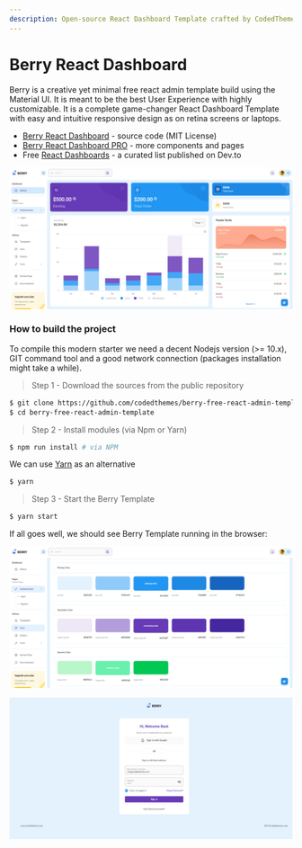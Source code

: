 ```yaml
---
description: Open-source React Dashboard Template crafted by CodedThemes.
---
```


# Berry React Dashboard

Berry is a creative yet minimal free react admin template build using the Material UI. It is meant to be the best User Experience with highly customizable. It is a complete game-changer React Dashboard Template with easy and intuitive responsive design as on retina screens or laptops.

* [Berry React Dashboard](https://github.com/codedthemes/berry-free-react-admin-template) - source code (MIT License)
* [Berry React Dashboard PRO](https://berrydashboard.io/?ref=appseed) - more components and pages
* Free [React Dashboards](https://dev.to/sm0ke/react-dashboards-open-source-apps-1c7j) - a curated list published on Dev.to

![React Template Berry](../../.gitbook/assets/react-template-berry.png)



### How to build the project

To compile this modern starter we need a decent Nodejs version (>= 10.x), GIT command tool and a good network connection (packages installation might take a while).

> Step 1 - Download the sources from the public repository

```bash
$ git clone https://github.com/codedthemes/berry-free-react-admin-template.git
$ cd berry-free-react-admin-template
```

> Step 2 - Install modules (via Npm or Yarn)

```bash
$ npm run install # via NPM 
```

We can use [Yarn](https://yarnpkg.com) as an alternative&#x20;

```bash
$ yarn
```

> Step 3 - Start the Berry Template

```bash
$ yarn start
```

If all goes well, we should see Berry Template running in the browser:

![React Template Berry - UI Colors](../../.gitbook/assets/react-template-berry-colors.png)



![React Template Berry - Login Page.](../../.gitbook/assets/react-template-berry-login-page.png)
